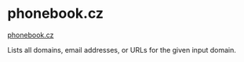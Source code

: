 # phonebook.cz
[phonebook.cz](https://phonebook.cz/)

Lists all domains, email addresses, or URLs for the given input domain. 